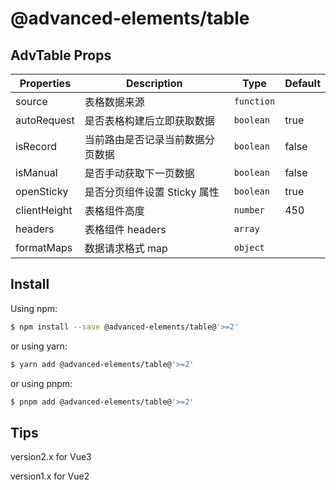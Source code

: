 # @advanced-elements/table

## AdvTable Props

| Properties   | Description                      | Type       | Default |
| ------------ | -------------------------------- | ---------- | ------- |
| source       | 表格数据来源                     | `function` |         |
| autoRequest  | 是否表格构建后立即获取数据       | `boolean`  | true    |
| isRecord     | 当前路由是否记录当前数据分页数据 | `boolean`  | false   |
| isManual     | 是否手动获取下一页数据           | `boolean`  | false   |
| openSticky   | 是否分页组件设置 Sticky 属性     | `boolean`  | true    |
| clientHeight | 表格组件高度                     | `number`   | 450     |
| headers      | 表格组件 headers                 | `array`    |         |
| formatMaps   | 数据请求格式 map                 | `object`   |         |

## Install

Using npm:

```bash
$ npm install --save @advanced-elements/table@'>=2'
```

or using yarn:

```bash
$ yarn add @advanced-elements/table@'>=2'
```

or using pnpm:

```bash
$ pnpm add @advanced-elements/table@'>=2'
```

## Tips

version2.x for Vue3

version1.x for Vue2
